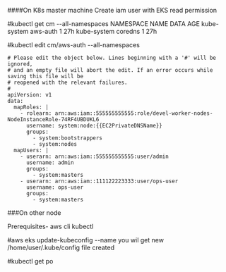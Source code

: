 
####On K8s master machine
Create iam user with EKS read permission

#kubectl get cm --all-namespaces
NAMESPACE     NAME                                 DATA   AGE
kube-system   aws-auth                             1      27h
kube-system   coredns                              1      27h


#kubectl edit cm/aws-auth --all-namespaces

```
# Please edit the object below. Lines beginning with a '#' will be ignored,
# and an empty file will abort the edit. If an error occurs while saving this file will be
# reopened with the relevant failures.
#
apiVersion: v1
data:
  mapRoles: |
    - rolearn: arn:aws:iam::555555555555:role/devel-worker-nodes-NodeInstanceRole-74RF4UBDUKL6
      username: system:node:{{EC2PrivateDNSName}}
      groups:
        - system:bootstrappers
        - system:nodes
  mapUsers: |
    - userarn: arn:aws:iam::555555555555:user/admin
      username: admin
      groups:
        - system:masters
    - userarn: arn:aws:iam::111122223333:user/ops-user
      username: ops-user
      groups:
        - system:masters
```

###On other node

Prerequisites-
aws cli
kubectl



#aws eks update-kubeconfig --name  <cluster-name>
you wil get new /home/user/.kube/config file created

#kubectl get po


